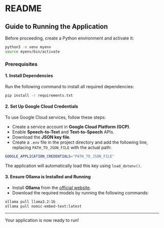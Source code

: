 # README

## Guide to Running the Application

Before proceeding, create a Python environment and activate it:

```sh
python3 -m venv myenv
source myenv/bin/activate
```

### Prerequisites

#### 1. Install Dependencies

Run the following command to install all required dependencies:

```sh
pip install -r requirements.txt
```

#### 2. Set Up Google Cloud Credentials

To use Google Cloud services, follow these steps:

- Create a service account in **Google Cloud Platform (GCP)**.
- Enable **Speech-to-Text** and **Text-to-Speech** APIs.
- Download the **JSON key file**.
- Create a `.env` file in the project directory and add the following line, replacing `PATH_TO_JSON_FILE` with the actual path:

```sh
GOOGLE_APPLICATION_CREDENTIALS="PATH_TO_JSON_FILE"
```

The application will automatically load this key using `load_dotenv()`.

#### 3. Ensure Ollama is Installed and Running

- Install **Ollama** from the [official website](https://ollama.ai/).
- Download the required models by running the following commands:

```sh
ollama pull llama3.2:1b
ollama pull nomic-embed-text:latest
```

---

Your application is now ready to run!

